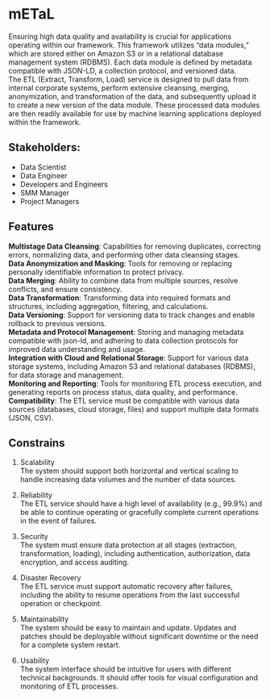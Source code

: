 # **mETaL**   
   
Ensuring high data quality and availability is crucial for applications operating within our framework. This framework utilizes “data modules,” which are stored either on Amazon S3 or in a relational database management system (RDBMS). Each data module is defined by metadata compatible with JSON-LD, a collection protocol, and versioned data.   
The ETL (Extract, Transform, Load) service is designed to pull data from internal corporate systems, perform extensive cleansing, merging, anonymization, and transformation of the data, and subsequently upload it to create a new version of the data module. These processed data modules are then readily available for use by machine learning applications deployed within the framework.   
   
## Stakeholders:   
- Data Scientist   
- Data Engineer   
- Developers and Engineers   
- SMM Manager   
- Project Managers   
   
   
## Features    
   
**Multistage Data Cleansing**: Capabilities for removing duplicates, correcting errors, normalizing data, and performing other data cleansing stages.   
**Data Anonymization and Masking**: Tools for removing or replacing personally identifiable information to protect privacy.   
**Data Merging**: Ability to combine data from multiple sources, resolve conflicts, and ensure consistency.   
**Data Transformation**: Transforming data into required formats and structures, including aggregation, filtering, and calculations.   
**Data Versioning**: Support for versioning data to track changes and enable rollback to previous versions.   
**Metadata and Protocol Management**: Storing and managing metadata compatible with json-ld, and adhering to data collection protocols for improved data understanding and usage.   
**Integration with Cloud and Relational Storage**: Support for various data storage systems, including Amazon S3 and relational databases (RDBMS), for data storage and management.   
**Monitoring and Reporting**: Tools for monitoring ETL process execution, and generating reports on process status, data quality, and performance.   
**Compatibility**: The ETL service must be compatible with various data sources (databases, cloud storage, files) and support multiple data formats (JSON, CSV).   
   
## Constrains   

1. Scalability   
The system should support both horizontal and vertical scaling to handle increasing data volumes and the number of data sources.
  
2. Reliability   
The ETL service should have a high level of availability (e.g., 99.9%) and be able to continue operating or gracefully complete current operations in the event of failures.
  
3. Security   
The system must ensure data protection at all stages (extraction, transformation, loading), including authentication, authorization, data encryption, and access auditing.

4. Disaster Recovery   
The ETL service must support automatic recovery after failures, including the ability to resume operations from the last successful operation or checkpoint.

5. Maintainability   
The system should be easy to maintain and update. Updates and patches should be deployable without significant downtime or the need for a complete system restart.

6. Usability   
The system interface should be intuitive for users with different technical backgrounds. It should offer tools for visual configuration and monitoring of ETL processes.   
